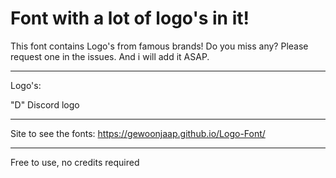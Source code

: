 # Font with a lot of logo's in it!



This font contains Logo's from famous brands! Do you miss any? Please request one in the issues. And i will add it ASAP.

________________________________________________________________________________________

Logo's:


"D" Discord logo


________________________________________________________________________________________


Site to see the fonts: https://gewoonjaap.github.io/Logo-Font/



________________________________________________________________________________________

Free to use, no credits required
